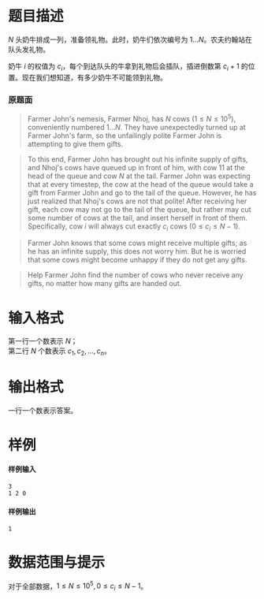 
# 题目描述

$N$ 头奶牛排成一列，准备领礼物。此时，奶牛们依次编号为 $1 \ldots N$。农夫约翰站在队头发礼物。

奶牛 $i$ 的权值为 $c_i$，每个到达队头的牛拿到礼物后会插队，插进倒数第 $c_i + 1$ 的位置。现在我们想知道，有多少奶牛不可能领到礼物。

### 原题面

>Farmer John's nemesis, Farmer Nhoj, has $N$ cows $(1\le N\le 10^5)$, conveniently numbered $1\dots N$. They have unexpectedly turned up at Farmer John's farm, so the unfailingly polite Farmer John is attempting to give them gifts.

>To this end, Farmer John has brought out his infinite supply of gifts, and Nhoj's cows have queued up in front of him, with cow 11 at the head of the queue and cow $N$ at the tail. Farmer John was expecting that at every timestep, the cow at the head of the queue would take a gift from Farmer John and go to the tail of the queue. However, he has just realized that Nhoj's cows are not that polite! After receiving her gift, each cow may not go to the tail of the queue, but rather may cut some number of cows at the tail, and insert herself in front of them. Specifically, cow $i$ will always cut exactly $c_i$ cows $(0\le c_i\le N−1)$.

>Farmer John knows that some cows might receive multiple gifts; as he has an infinite supply, this does not worry him. But he is worried that some cows might become unhappy if they do not get any gifts.

>Help Farmer John find the number of cows who never receive any gifts, no matter how many gifts are handed out.



# 输入格式

第一行一个数表示 $N$；  
第二行 $N$ 个数表示 $c_1,c_2,\dots, c_n$。

# 输出格式

一行一个数表示答案。

# 样例

#### 样例输入
```plain
3
1 2 0
```

#### 样例输出
```plain
1
```

# 数据范围与提示

对于全部数据，$1\le N\le 10^5, 0\le c_i\le N-1$。

